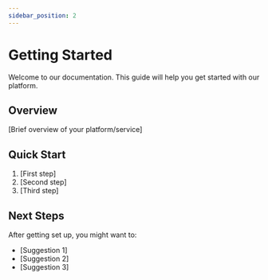 ```yaml
---
sidebar_position: 2
---
```


# Getting Started

Welcome to our documentation. This guide will help you get started with our platform.

## Overview

[Brief overview of your platform/service]

## Quick Start

1. [First step]
2. [Second step]
3. [Third step]

## Next Steps

After getting set up, you might want to:

- [Suggestion 1]
- [Suggestion 2]
- [Suggestion 3]
